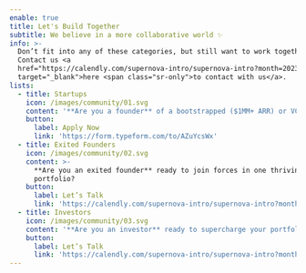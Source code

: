 ```yaml
---
enable: true
title: Let's Build Together
subtitle: We believe in a more collaborative world ✨
info: >-
  Don’t fit into any of these categories, but still want to work together?
  Contact us <a
  href="https://calendly.com/supernova-intro/supernova-intro?month=2023-05"
  target="_blank">here <span class="sr-only">to contact with us</a>.
lists:
  - title: Startups
    icon: /images/community/01.svg
    content: '**Are you a founder** of a bootstrapped ($1MM+ ARR) or VC-backed startup?'
    button:
      label: Apply Now
      link: 'https://form.typeform.com/to/AZuYcsWx'
  - title: Exited Founders
    icon: /images/community/02.svg
    content: >-
      **Are you an exited founder** ready to join forces in one thriving
      portfolio? 
    button:
      label: Let’s Talk
      link: 'https://calendly.com/supernova-intro/supernova-intro?month=2023-05'
  - title: Investors
    icon: /images/community/03.svg
    content: '**Are you an investor** ready to supercharge your portfolio returns? '
    button:
      label: Let’s Talk
      link: 'https://calendly.com/supernova-intro/supernova-intro?month=2023-05'
---
```



